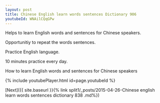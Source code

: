 ```yaml
---
layout: post
title: Chinese English learn words sentences Dictionary 906 
youtubeId: WNAilCQqGPw
---
```

 
 
Helps to learn English words and sentences for Chinese speakers.

Opportunitiy to repeat the words sentences. 

Practice English language. 
 
10 minutes practice every day. 
 
How to learn English words and sentences for Chinese speakers 
 
{% include youtubePlayer.html id=page.youtubeId %}
 
 
[Next]({{ site.baseurl }}{% link  split1/_posts/2015-04-26-Chinese english learn words sentences dictionary 838 .md%})
 
